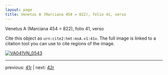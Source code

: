 ```yaml
---
layout: page
title: Venetus A (Marciana 454 = 822), folio 41, verso
---
```


Venetus A (Marciana 454 = 822), folio 41, verso

Cite this object as `urn:cite2:hmt:msA.v1:41v`.  The full image is linked to a citation tool you can use to cite regions of the image.

[![VA041VN_0543](http://www.homermultitext.org/iipsrv?IIIF=/project/homer/pyramidal/deepzoom/hmt/vaimg/2017a/VA041VN_0543.tif/full/800,/0/default.jpg)](http://www.homermultitext.org/ict2/?urn=urn:cite2:hmt:vaimg.2017a:VA041VN_0543) 

---

previous:  [41r](../41r/) | next: [42r](../42r/)